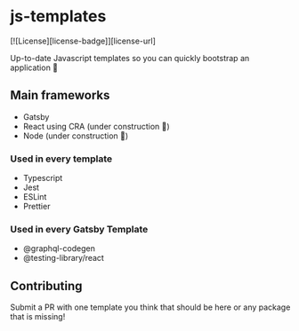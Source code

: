# js-templates

[![License][license-badge]][license-url]

Up-to-date Javascript templates so you can quickly bootstrap an application 🚀

## Main frameworks

- Gatsby
- React using CRA (under construction 👷)
- Node (under construction 👷)

### Used in every template

- Typescript
- Jest
- ESLint
- Prettier

### Used in every Gatsby Template

- @graphql-codegen
- @testing-library/react

## Contributing

Submit a PR with one template you think that should be here or any package that is missing!
